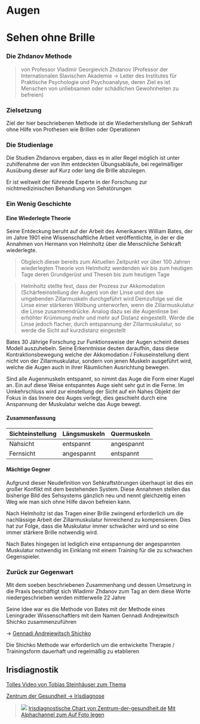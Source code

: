 # Augen
# Sehen ohne Brille
### Die Zhdanov Methode
> von Professor Vladimir Georgievich Zhdanov (Professor der Internationalen Slavischen Akademie -> Leiter des Institutes für Praktische Psychologie und Psychoanalyse, deren Ziel es ist Menschen von unliebsamen oder schädlichen Gewohnheiten zu befreien)

### Zielsetzung
Ziel der hier beschriebenen Methode ist die Wiederherstellung der Sehkraft ohne Hilfe von Prothesen wie Brillen oder Operationen

### Die Studienlage
Die Studien Zhdanovs ergaben, dass es in aller Regel möglich ist unter zuhilfenahme der von Ihm entdeckten Übungsabläufe, bei regelmäßiger Ausübung dieser auf Kurz oder lang die Brille abzulegen.

Er ist weltweit der führende Experte in der Forschung zur nichtmedizinischen Behandlung von Sehstörungen

### Ein Wenig Geschichte
#### Eine Wiederlegte Theorie
Seine Entdeckung beruht auf der Arbeit des Amerikaners William Bates, der im Jahre 1901 eine Wissenschaftliche Arbeit veröffentlichte, in der er die Annahmen von Hermann von Helmholtz über die Menschliche Sehkraft wiederlegte.

>Obgleich dieser bereits zum Aktuellen Zeitpunkt vor über 100 Jahren wiederlegten Theorie von Helmholtz werdenden wir bis zum heutigen Tage deren Grundgerüst und Thesen bis zum heutigen Tage

>Helmholtz stellte fest, dass der Prozess zur Akkomodation (Schärfeeinstellung der Augen) von der Linse und den sie umgebenden Zillarmuskeln durchgeführt wird
>Demzufolge sei die Linse einer stärkeren Wölbung unterworfen, wenn die Zillarmuskulatur die Linse zusammendrücke.
>Analog dazu sei die Augenlinse bei erhöhter Krümmung mehr und mehr auf Distanz eingestellt.
>Werde die Linse jedoch flacher, durch entspannung der Zillarmuskulatur, so werde die Sicht auf kurzdistanz eingestellt


Bates 30 Jährige Forschung zur Funktionsweise der Augen scheint dieses Modell auszuhebeln.
Seine Erkenntnisse deuten daraufhin, dass diese Kontraktionsbewegung welche der Akkomodation / Fokuseinstellung dient nicht von der Zillarmuskulatur, sondern von jenen Muskeln ausgeführt wird, welche die Augen auch in ihrer Räumlichen Ausrichtung bewegen.

Sind alle Augenmuskeln entspannt, so nimmt das Auge die Form einer Kugel an. Ein auf diese Weise entspanntes Auge sieht sehr gut in die Ferne.
Im Umkehrschluss wird zur einstellung der Sicht auf ein Nahes Objekt der Fokus in das Innere des Auges verlegt, dies geschieht durch eine Anspannung der Muskulatur welche das Auge bewegt. 

#### Zusammenfassung
| Sichteinstellung | Längsmuskeln | Quermuskeln |
| ---------------- | ------------ | ----------- |
| Nahsicht         | entspannt    | angespannt  |
| Fernsicht        | angespannt   | entspannt   |         |

#### Mächtige Gegner
Aufgrund dieser Neudefinition von Sehkraftstörungen überhaupt ist dies ein großer Konflikt mit dem bestehenden System.
Diese Annahmen stellen das bisherige Bild des Sehsystems gänzlich neu und nennt gleichzeitig einen Weg wie man sich ohne Hilfe davon befreien kann.

Nach Helmholtz ist das Tragen einer Brille zwingend erforderlich um die nachlässige Arbeit der Zillarmuskulatur hinreichend zu kompensieren.
Dies hat zur Folge, dass die Muskulatur immer schwächer wird und so eine immer stärkere Brille notwendig wird.

Nach Bates hingegen ist lediglich eine entspannung der angespannten Muskulatur notwendig im Einklang mit einem Training für die zu schwachen Gegenspieler.

### Zurück zur Gegenwart
Mit dem soeben beschriebenen Zusammenhang und dessen Umsetzung in die Praxis beschäftigt sich Wladimir Zhdanov zum Tag an dem diese Worte niedergeschrieben werden mittlerweile 22 Jahre

Seine Idee war es die Methode von Bates mit der Methode eines Leningrader Wissenschaftlers mit dem Namen Gennadi Andrejewitsch Shichko zusammenzuführen

-> [Gennadi Andrejewitsch Shichko](../Wichtige%20Persönlichkeiten/Gennadi%20Andrejewitsch%20Shichko.md)

Die Shichko Methode war erforderlich um die entwickelte Therapie / Trainingsform dauerhaft und regelmäßig zu etablieren










## Irisdiagnostik
[Tolles Video von Tobias Steinhäuser zum Thema](https://www.youtube.com/watch?v=pQwMU_n8g4c)

[Zentrum der Gesundheit -> Irisdiagnose](https://www.zentrum-der-gesundheit.de/bibliothek/koerper/augen/irisdiagnose)

>![](__Attatchments/Augen.webp)
>[Irisdiagnostische Chart von Zentrum-der-gesundheit.de](https://static.zentrum-der-gesundheit.de/img/39e2c70cbca452552562eccca3e426fd?width=1280&height=720)
>[Mit Alphachannel zum Auf Foto legen](__Attatchments/Augen_Alphaoverlay.webp)

